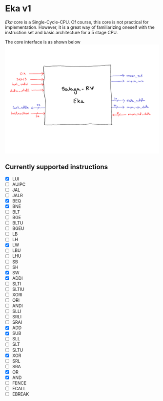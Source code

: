 # Eka v1

*Eka* core is a Single-Cycle-CPU. Of course, this core is not practical for implementation. However, it is a great way of familiarizing oneself with the instruction set and basic architecture for a 5 stage CPU.

The core interface is as shown below
<img alt="Arch-image" src="/images/Eka/core-interface.png">

## Currently supported instructions
 
- [x] LUI
- [ ] AUIPC
- [ ] JAL
- [ ] JALR
- [x] BEQ
- [x] BNE
- [ ] BLT
- [ ] BGE
- [ ] BLTU
- [ ] BGEU
- [ ] LB
- [ ] LH
- [x] LW
- [ ] LBU
- [ ] LHU
- [ ] SB
- [ ] SH
- [x] SW
- [x] ADDI
- [ ] SLTI
- [ ] SLTIU
- [ ] XORI
- [ ] ORI
- [ ] ANDI
- [ ] SLLI
- [ ] SRLI
- [ ] SRAI
- [x] ADD
- [x] SUB
- [ ] SLL
- [ ] SLT
- [ ] SLTU
- [x] XOR
- [ ] SRL
- [ ] SRA
- [x] OR
- [x] AND
- [ ] FENCE
- [ ] ECALL
- [ ] EBREAK
